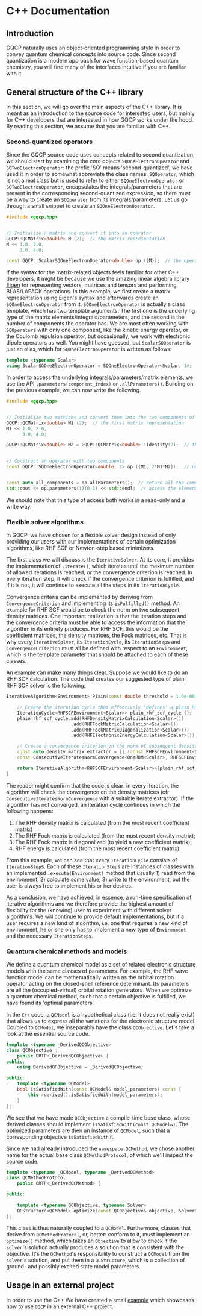 # C++ Documentation


## Introduction

GQCP naturally uses an object-oriented programming style in order to convey quantum chemical concepts into source code.
Since second quantization is a modern approach for wave function-based quantum chemistry, you will find many of the interfaces intuitive if you are familiar with it.


## General structure of the C++ library

In this section, we will go over the main aspects of the C++ library.
It is meant as an introduction to the source code for interested users, but mainly for C++ developers that are interested in how GQCP works under the hood.
By reading this section, we assume that you are familiar with C++.


### Second-quantized operators
Since the GQCP source code uses concepts related to second quantization, we should start by examining the core objects `SQOneElectronOperator` and `SQTwoElectronOperator`: the prefix 'SQ' means 'second-quantized', we have used it in order to somewhat abbreviate the class names. 
`SQOperator`, which is not a real class but is used to refer to either `SQOneElectronOperator` or `SQTwoElectronOperator`, encapsulates the integrals/parameters that are present in the corresponding second-quantized expression, so there must be a way to create an `SQOperator` from its integrals/parameters.
Let us go through a small snippet to create an `SQOneElectronOperator`. 


```cpp
#include <gqcp.hpp>


// Initialize a matrix and convert it into an operator
GQCP::QCMatrix<double> M (2);  // the matrix representation
M << 1.0, 2.0,
     3.0, 4.0;

const GQCP::ScalarSQOneElectronOperator<double> op ({M});  // the operator itself
```


If the syntax for the matrix-related objects feels familiar for other C++ developers, it might be because we use the amazing linear algebra library [Eigen](http://eigen.tuxfamily.org) for representing vectors, matrices and tensors and performing BLAS/LAPACK operations.
In this example, we first create a matrix representation using Eigen's syntax and afterwards create an `SQOneElectronOperator` from it.
`SQOneElectronOperator` is actually a class template, which has two template arguments.
The first one is the underlying type of the matrix elements/integrals/parameters, and the second is the number of components the operator has.
We are most often working with `SQOperator`s with only one component, like the kinetic energy operator, or the Coulomb repulsion operator, but occasionally, we work with electronic dipole operators as well.
You might have guessed, but `ScalarSQOperator` is just an alias, which for `SQOneElectronOperator` is written as follows:


```cpp
template <typename Scalar>
using ScalarSQOneElectronOperator = SQOneElectronOperator<Scalar, 1>;
```


In order to access the underlying integrals/parameters/matrix elements, we use the API `.parameters(component_index)` or `.allParameters()`. Building on the previous example, we can now write the following.


```cpp
#include <gqcp.hpp>


// Initialize two matrices and convert them into the two components of an operator
GQCP::QCMatrix<double> M1 (2);  // the first matrix representation
M1 << 1.0, 2.0,
      3.0, 4.0;

GQCP::QCMatrix<double> M2 = GQCP::QCMatrix<double>::Identity(2);  // the second first matrix representation


// Construct an operator with two components
const GQCP::SQOneElectronOperator<double, 2> op ({M1, 2*M1*M2});  // note that we can naturally work with multiplications of matrices thanks to QCMatrix inheriting from Eigen


const auto all_components = op.allParameters();  // return all the components
std::cout << op.parameters(1)(0,1) << std::endl;  // access the element (0,1) of the first component: this should print '2'
```

We should note that this type of access both works in a read-only and a write way.


### Flexible solver algorithms

In GQCP, we have chosen for a flexible solver design instead of only providing our users with our implementations of certain optimization algorithms, like RHF SCF or Newton-step based minimizers.

The first class we will discuss is the `IterativeSolver`. At its core, it provides the implementation of `.iterate()`, which iterates until the maximum number of allowed iterations is reached, or the convergence criterion is reached. In every iteration step, it will check if the convergence criterion is fulfilled, and if it is not, it will continue to execute all the steps in its `IterationCycle`.

Convergence criteria can be implemented by deriving from `ConvergenceCriterion` and implementing its `isFulfilled()` method. An example for RHF SCF would be to check the norm on two subsequent density matrices. One important realization is that the iteration steps and the convergence criteria must be able to access the information that the algorithm in its entirety produces. For RHF SCF, this would be the coefficient matrices, the density matrices, the Fock matrices, etc. That is why every `IterativeSolver`, its `IterationCycle`, its `IterationStep`s and `ConvergenceCriterion` must all be defined with respect to an `Environment`, which is the template parameter that should be attached to each of these classes.

An example can make many things clear. Suppose we would like to do an RHF SCF calculation. The code that creates our suggested type of plain RHF SCF solver is the following:

```cpp
IterativeAlgorithm<Environment> Plain(const double threshold = 1.0e-08, const size_t maximum_number_of_iterations = 128) {

    // Create the iteration cycle that effectively 'defines' a plain RHF SCF solver
    IterationCycle<RHFSCFEnvironment<Scalar>> plain_rhf_scf_cycle {};
    plain_rhf_scf_cycle.add(RHFDensityMatrixCalculation<Scalar>())
                        .add(RHFFockMatrixCalculation<Scalar>())
                        .add(RHFFockMatrixDiagonalization<Scalar>())
                        .add(RHFElectronicEnergyCalculation<Scalar>());

    // Create a convergence criterion on the norm of subsequent density matrices
    const auto density_matrix_extractor = [] (const RHFSCFEnvironment<Scalar>& environment) { return environment.density_matrices; };
    const ConsecutiveIteratesNormConvergence<OneRDM<Scalar>, RHFSCFEnvironment<Scalar>> convergence_criterion (threshold, density_matrix_extractor);

    return IterativeAlgorithm<RHFSCFEnvironment<Scalar>>(plain_rhf_scf_cycle, convergence_criterion, maximum_number_of_iterations);
}
```

The reader might confirm that the code is clear: in every iteration, the algorithm will check the convergence on the density matrices (cfr `ConsecutiveIteratesNormConvergence` with a suitable iterate extractor). If the algorithm has not converged, an iteration cycle continues in which the following happens:
1. The RHF density matrix is calculated (from the most recent coefficient matrix)
1. The RHF Fock matrix is calculated (from the most recent density matrix);
1. The RHF Fock matrix is diagonalized (to yield a new coefficient matrix);
1. RHF energy is calculated (from the most recent coefficient matrix).

From this example, we can see that every `IterationCycle` consists of `IterationStep`s. Each of these `IterationStep`s are instances of classes with an implemented `.execute(Environment)` method that usually 1) read from the environment, 2) calculate some value, 3) write to the environment, but the user is always free to implement his or her desires.

As a conclusion, we have achieved, in essence, a run-time specification of iterative algorithms and we therefore provide the highest amount of flexibility for the (knowing) user to experiment with different solver algorithms. We will continue to provide default implementations, but if a user requires a new kind of algorithm, i.e. one that requires a new kind of environment, he or she only has to implement a new type of `Environment` and the necessary `IterationStep`s.



### Quantum chemical methods and models
We define a quantum chemical model as a set of related electronic structure models with the same classes of parameters. For example, the RHF wave function model can be mathematically written as the orbital rotation operator acting on the closed-shell reference determinant. Its parameters are all the (occupied-virtual) orbital rotation generators. When we optimize a quantum chemical method, such that a certain objective is fulfilled, we have found its 'optimal parameters'.

In the `C++` code, a `QCModel` is a hypothetical class (i.e. it does not really exist) that allows us to express all the variations for the electronic structure model. Coupled to `QCModel`, we inseparably have the class `QCObjective`. Let's take a look at the essential source code.

```cpp
template <typename _DerivedQCObjective>
class QCObjective :
    public CRTP<_DerivedQCObjective> {
public:
    using DerivedQCObjective = _DerivedQCObjective;

public:
    template <typename QCModel>
    bool isSatisfiedWith(const QCModel& model_parameters) const {
        this->derived().isSatisfiedWith(model_parameters);
    }
};
```

We see that we have made `QCObjective` a compile-time base class, whose derived classes should implement `isSatisfiedWith(const QCModel&)`. The optimized parameters are then an instance of `QCModel`, such that a corresponding objective `isSatisfiedWith` it.

Since we had already introduced the `namespace QCMethod`, we chose another name for the actual base class `QCMethodProtocol`, of which we'll inspect the source code.

```cpp
template <typename _QCModel, typename _DerivedQCMethod>
class QCMethodProtocol:
    public CRTP<_DerivedQCMethod> {

public:

    template <typename QCObjective, typename Solver>
    QCStructure<QCModel> optimize(const QCObjective& objective, Solver& solver);
};
```

This class is thus naturally coupled to a `QCModel`. Furthermore, classes that derive from `QCMethodProtocol`, or, better: conform to it, must implement an `optimize()` method, which takes an `Objective` to allow to check if the `solver`'s solution actually produces a solution that is consistent with the objective. It's the `QCMethod`'s responsibility to construct a `QCModel` from the `solver`'s solution, and put them in a `QCStructure`, which is a collection of ground- and possibly excited state model parameters.


## Usage in an external project

In order to use the C++ We have created a small [example](https://github.com/GQCG/GQCP-link) which showcases how to use `GQCP` in an external C++ project.
